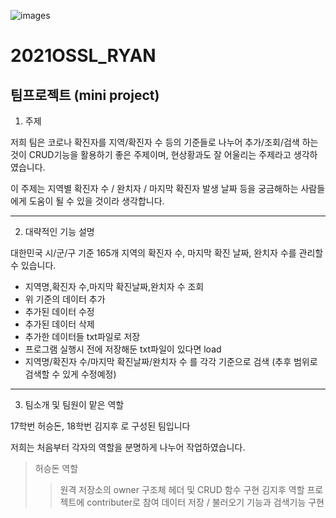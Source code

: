 ![images](https://user-images.githubusercontent.com/82192985/116636361-1eb36e00-a99c-11eb-8c5f-64e4530714d2.jpg)
# 2021OSSL_RYAN


## 팀프로젝트 (mini project)

1. 주제

저희 팀은 코로나 확진자를 지역/확진자 수 등의 기준들로 나누어 추가/조회/검색 하는 것이 CRUD기능을 활용하기 좋은 주제이며, 현상황과도 잘 어울리는 주제라고 생각하였습니다. 

이 주제는 지역별 확진자 수 / 완치자 / 마지막 확진자 발생 날짜 등을 궁금해하는 사람들에게 도움이 될 수 있을 것이라 생각합니다.

***

2. 대략적인 기능 설명

대한민국 시/군/구 기준 165개 지역의 확진자 수, 마지막 확진 날짜, 완치자 수를 관리할 수 있습니다.

* 지역명,확진자 수,마지막 확진날짜,완치자 수 조회
* 위 기준의 데이터 추가
* 추가된 데이터 수정
* 추가된 데이터 삭제
* 추가한 데이터들 txt파일로 저장
* 프로그램 실행시 전에 저장해둔 txt파일이 있다면 load
* 지역명/확진자 수/마지막 확진날짜/완치자 수 를 각각 기준으로 검색 (추후 범위로 검색할 수 있게 수정예정)

***

3. 팀소개 및 팀원이 맡은 역할

17학번 허승돈, 18학번 김지후 로 구성된 팀입니다

저희는 처음부터 각자의 역할을 분명하게 나누어 작업하였습니다.

>허승돈 역할
>    >원격 저장소의 owner
>    >구조체 헤더 및 CRUD 함수 구현
>김지후 역할
>    >프로젝트에 contributer로 참여
>    >데이터 저장 / 불러오기 기능과 검색기능 구현
>    >
